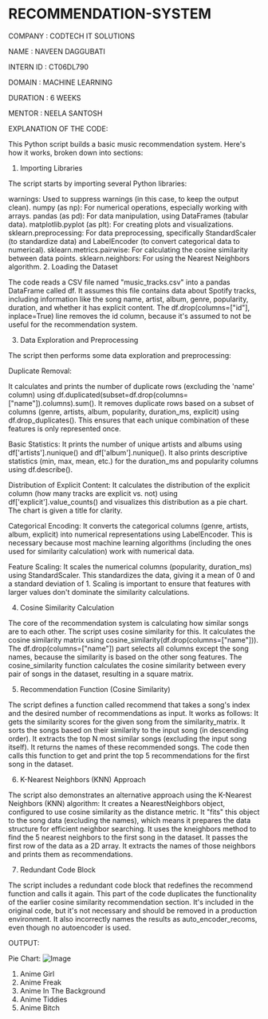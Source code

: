 # RECOMMENDATION-SYSTEM

COMPANY : CODTECH IT SOLUTIONS

NAME : NAVEEN DAGGUBATI

INTERN ID : CT06DL790

DOMAIN : MACHINE LEARNING

DURATION : 6 WEEKS

MENTOR : NEELA SANTOSH

EXPLANATION OF THE CODE:

This Python script builds a basic music recommendation system.  Here's how it works, broken down into sections:

1. Importing Libraries

The script starts by importing several Python libraries:

warnings: Used to suppress warnings (in this case, to keep the output clean).
numpy (as np): For numerical operations, especially working with arrays.
pandas (as pd): For data manipulation, using DataFrames (tabular data).
matplotlib.pyplot (as plt): For creating plots and visualizations.
sklearn.preprocessing: For data preprocessing, specifically StandardScaler (to standardize data) and LabelEncoder (to convert categorical data to numerical).
sklearn.metrics.pairwise: For calculating the cosine similarity between data points.
sklearn.neighbors: For using the Nearest Neighbors algorithm.
2. Loading the Dataset

The code reads a CSV file named "music_tracks.csv" into a pandas DataFrame called df.  It assumes this file contains data about Spotify tracks, including information like the song name, artist, album, genre, popularity, duration, and whether it has explicit content.  The  df.drop(columns=["id"], inplace=True) line removes the id column, because it's assumed to not be useful for the recommendation system.

3. Data Exploration and Preprocessing

The script then performs some data exploration and preprocessing:

Duplicate Removal:

It calculates and prints the number of duplicate rows (excluding the 'name' column) using df.duplicated(subset=df.drop(columns=["name"]).columns).sum().
It removes duplicate rows based on a subset of columns (genre, artists, album, popularity, duration_ms, explicit) using df.drop_duplicates(). This ensures that each unique combination of these features is only represented once.

Basic Statistics: It prints the number of unique artists and albums using df['artists'].nunique() and df['album'].nunique(). It also prints descriptive statistics (min, max, mean, etc.) for the duration_ms and popularity columns using df.describe().

Distribution of Explicit Content: It calculates the distribution of the explicit column (how many tracks are explicit vs. not) using df['explicit'].value_counts() and visualizes this distribution as a pie chart. The chart is given a title for clarity.

Categorical Encoding: It converts the categorical columns (genre, artists, album, explicit) into numerical representations using LabelEncoder. This is necessary because most machine learning algorithms (including the ones used for similarity calculation) work with numerical data.

Feature Scaling: It scales the numerical columns (popularity, duration_ms) using StandardScaler. This standardizes the data, giving it a mean of 0 and a standard deviation of 1. Scaling is important to ensure that features with larger values don't dominate the similarity calculations.

4. Cosine Similarity Calculation

The core of the recommendation system is calculating how similar songs are to each other.  The script uses cosine similarity for this.
It calculates the cosine similarity matrix using cosine_similarity(df.drop(columns=["name"])). The df.drop(columns=["name"]) part selects all columns except the song names, because the similarity is based on the other song features. The cosine_similarity function calculates the cosine similarity between every pair of songs in the dataset, resulting in a square matrix.

5. Recommendation Function (Cosine Similarity)

The script defines a function called recommend that takes a song's index and the desired number of recommendations as input.  It works as follows:
It gets the similarity scores for the given song from the similarity_matrix.
It sorts the songs based on their similarity to the input song (in descending order).
It extracts the top N most similar songs (excluding the input song itself).
It returns the names of these recommended songs.
The code then calls this function to get and print the top 5 recommendations for the first song in the dataset.

6. K-Nearest Neighbors (KNN) Approach

The script also demonstrates an alternative approach using the K-Nearest Neighbors (KNN) algorithm:
It creates a NearestNeighbors object, configured to use cosine similarity as the distance metric.
It "fits" this object to the song data (excluding the names), which means it prepares the data structure for efficient neighbor searching.
It uses the kneighbors method to find the 5 nearest neighbors to the first song in the dataset. It passes the first row of the data as a 2D array.
It extracts the names of those neighbors and prints them as recommendations.

7. Redundant Code Block

The script includes a redundant code block that redefines the recommend function and calls it again. This part of the code duplicates the functionality of the earlier cosine similarity recommendation section.  It's included in the original code, but it's not necessary and should be removed in a production environment.  It also incorrectly names the results as  auto_encoder_recoms, even though no autoencoder is used.





OUTPUT:

Pie Chart:
![Image](https://github.com/user-attachments/assets/de2174d1-f61c-423f-a86d-335df3ed45d5)




1. Anime Girl
2. Anime Freak
3. Anime In The Background
4. Anime Tiddies
5. Anime Bitch
